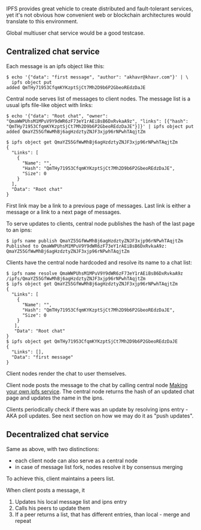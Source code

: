 IPFS provides great vehicle to create distributed and fault-tolerant 
services, yet it's not obvious how convenient web or blockchain 
architectures would translate to this environment.

Global multiuser chat service would be a good testcase.

## Centralized chat service

Each message is an ipfs object like this:

    $ echo '{"data": "first message", "author": "akhavr@khavr.com"}' | \
      ipfs object put 
    added QmTHy71953CfqmKYKzptSjCt7Mh2D9b6P2GbeoREdzDaJE    

Central node serves list of messages to client nodes.  The message list is a usual ipfs file-like object with links: 


    $ echo '{"data": "Root chat", "owner": "QmaWWPUhsM1MPuV9Y9dWR6zF73eY1rAEiBsB6DxRvkaA9z", "links": [{"hash": "QmTHy71953CfqmKYKzptSjCt7Mh2D9b6P2GbeoREdzDaJE"}]}' | ipfs object put 
    added QmaYZ55GfWwMhBj6agHzdztyZNJF3xjp96rNPwhTAqjtZm

    $ ipfs object get QmaYZ55GfWwMhBj6agHzdztyZNJF3xjp96rNPwhTAqjtZm
    {
      "Links": [
        {
          "Name": "",
          "Hash": "QmTHy71953CfqmKYKzptSjCt7Mh2D9b6P2GbeoREdzDaJE",
          "Size": 0
        }
      ],
      "Data": "Root chat"
    }

First link may be a link to a previous page of messages.  Last link is either a message or a link to a next page of messages.

To serve updates to clients, central node publishes the hash of the last page to an ipns:

    $ ipfs name publish QmaYZ55GfWwMhBj6agHzdztyZNJF3xjp96rNPwhTAqjtZm
    Published to QmaWWPUhsM1MPuV9Y9dWR6zF73eY1rAEiBsB6DxRvkaA9z: QmaYZ55GfWwMhBj6agHzdztyZNJF3xjp96rNPwhTAqjtZm

Clients have the central node hardcoded and resolve its name to a chat list:

    $ ipfs name resolve QmaWWPUhsM1MPuV9Y9dWR6zF73eY1rAEiBsB6DxRvkaA9z 
    /ipfs/QmaYZ55GfWwMhBj6agHzdztyZNJF3xjp96rNPwhTAqjtZm
    $ ipfs object get QmaYZ55GfWwMhBj6agHzdztyZNJF3xjp96rNPwhTAqjtZm
    {
      "Links": [
        {
          "Name": "",
          "Hash": "QmTHy71953CfqmKYKzptSjCt7Mh2D9b6P2GbeoREdzDaJE",
          "Size": 0
        }
       ],
       "Data": "Root chat"
    }
    $ ipfs object get QmTHy71953CfqmKYKzptSjCt7Mh2D9b6P2GbeoREdzDaJE
    {
      "Links": [],
      "Data": "first message"
    }

Client nodes render the chat to user themselves.

Client node posts the message to the chat by calling central node [Making your own ipfs service](http://gateway.ipfs.io/ipfs/QmTkzDwWqPbnAh5YiV5VwcTLnGdwSNsNTn2aDxdXBFca7D/example#/ipfs/QmThrNbvLj7afQZhxH72m5Nn1qiVn3eMKWFYV49Zp2mv9B/api/service/readme.md).  The central node returns the hash of an updated chat page and updates the name in the ipns.

Clients periodically check if there was an update by resolving ipns entry - AKA poll updates.  See next section on how we may do it as "push updates".

##  Decentralized chat service

Same as above, with two distinctions:
- each client node can also serve as a central node
- in case of message list fork, nodes resolve it by consensus 
  merging

To achieve this, client maintains a peers list.

When client posts a message, it

1. Updates his local message list and ipns entry
1. Calls his peers to update them
1. If a peer returns a list, that has different entries, than local - merge and repeat


